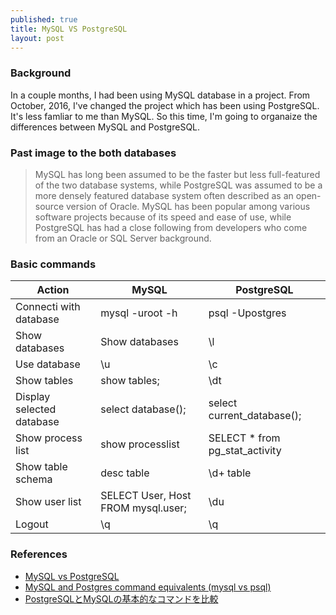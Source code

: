 ```yaml
---
published: true
title: MySQL VS PostgreSQL
layout: post
---
```


### Background
In a couple months, I had been using MySQL database in a project. From October, 2016, I've changed the project which has been using PostgreSQL. It's less famliar to me than MySQL. So this time, I'm going to organaize the differences between MySQL and PostgreSQL.

### Past image to the both databases

> MySQL has long been assumed to be the faster but less full-featured of the two database systems, while PostgreSQL was assumed to be a more densely featured database system often described as an open-source version of Oracle. MySQL has been popular among various software projects because of its speed and ease of use, while PostgreSQL has had a close following from developers who come from an Oracle or SQL Server background.

### Basic commands	

|Action|MySQL| PostgreSQL|
|---|---| ---|
|Connecti with database|mysql -uroot -h| psql -Upostgres|
|Show databases|Show databases| \l|
|Use database|\u| \c|
|Show tables|show tables;| \dt|
|Display selected database|select database();| select current_database();|
|Show process list |show processlist| SELECT * from pg_stat_activity|
|Show table schema |desc table| \d+ table|
|Show user list|SELECT User, Host FROM mysql.user;| \du|
|Logout|\q| \q|



### References
- [MySQL vs PostgreSQL](https://www.wikivs.com/wiki/MySQL_vs_PostgreSQL)
- [MySQL and Postgres command equivalents (mysql vs psql)](http://blog.endpoint.com/2009/12/mysql-and-postgres-command-equivalents.html)
- [PostgreSQLとMySQLの基本的なコマンドを比較](http://qiita.com/pugiemonn/items/75870ece3c8476bcb1c8)
